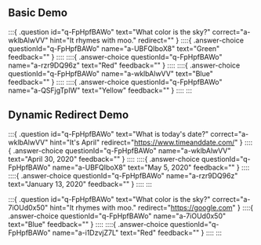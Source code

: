 ## Basic Demo

:::{ .question id="q-FpHpfBAWo" text="What color is the sky?" correct="a-wklbAlwVV" hint="It rhymes with moo." redirect="" }
::::{ .answer-choice questionId="q-FpHpfBAWo" name="a-UBFQIboX8" text="Green" feedback="" }
::::
::::{ .answer-choice questionId="q-FpHpfBAWo" name="a-rzr9DQ96z" text="Red" feedback="" }
::::
::::{ .answer-choice questionId="q-FpHpfBAWo" name="a-wklbAlwVV" text="Blue" feedback="" }
::::
::::{ .answer-choice questionId="q-FpHpfBAWo" name="a-QSFjgTpIW" text="Yellow" feedback="" }
::::
:::

## Dynamic Redirect Demo

:::{ .question id="q-FpHpfBAWo" text="What is today's date?" correct="a-wklbAlwVV" hint="It's April" redirect="https://www.timeanddate.com/" }
::::{ .answer-choice questionId="q-FpHpfBAWo" name="a-wklbAlwVV" text="April 30, 2020" feedback="" }
::::
::::{ .answer-choice questionId="q-FpHpfBAWo" name="a-UBFQIboX8" text="May 5, 2020" feedback="" }
::::
::::{ .answer-choice questionId="q-FpHpfBAWo" name="a-rzr9DQ96z" text="January 13, 2020" feedback="" }
::::
:::

:::{ .question id="q-FpHpfBAWo" text="What color is the sky?" correct="a-7iOUd0x50" hint="It rhymes with moo." redirect="https://google.com" }
::::{ .answer-choice questionId="q-FpHpfBAWo" name="a-7iOUd0x50" text="Blue" feedback="" }
::::
::::{ .answer-choice questionId="q-FpHpfBAWo" name="a-i1DzvjZ7L" text="Red" feedback="" }
::::
:::
